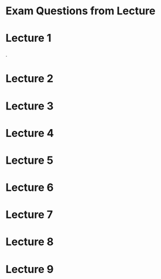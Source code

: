 # Exam Questions from Lecture

# Lecture 1
.
# Lecture 2

# Lecture 3

# Lecture 4

# Lecture 5

# Lecture 6

# Lecture 7

# Lecture 8

# Lecture 9